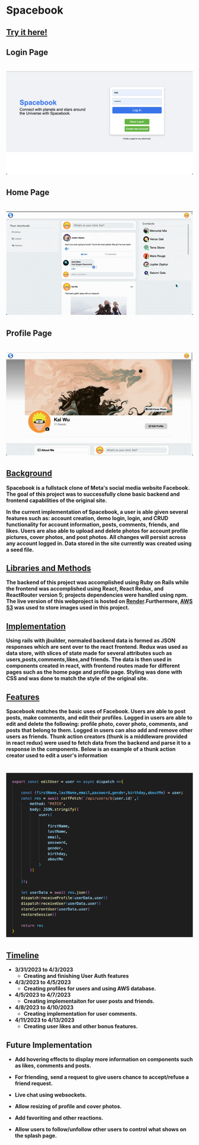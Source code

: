 # Spacebook

## <b>[Try it here!](https://spacebook-98ir.onrender.com)<b>
## Login Page
   # ![Alt text](read_me_images/loginpage.png) 
## Home Page
   # ![Alt text](read_me_images/homepagescroll.gif)
## Profile Page
   # ![Alt text](read_me_images/profilepagescroll.gif)

## <u>Background</u>

Spacebook is a fullstack clone of Meta's social media website Facebook. The goal of this project was to successfully clone basic backend and frontend capabilities of the original site. 

In the current implementation of Spacebook, a user is able given several features such as: account creation, demo login, login, and CRUD functionality for account information, posts, comments, friends, and likes. Users are also able to upload and delete photos for account profile pictures, cover photos, and post photos. All changes will persist across any account logged in. Data stored in the site currently was created using a seed file. 

## <u>Libraries and Methods</u>
The backend of this project was accomplished using Ruby on Rails while the frontend was accomplished using React, React Redux, and ReactRouter version 5; projects dependencies were handled using npm. The live version of this webproject is hosted on [Render](https://render.com/).Furthermore, [AWS S3](https://aws.amazon.com/s3/) was used to store images used in this project. 

## <u>Implementation</u>

Using rails with jbuilder, normaled backend data is formed as JSON responses which are sent over to the react frontend. Redux was used as data store, with slices of state made for several attributes such as users,posts,comments,likes,and friends. The data is then used in components created in react, with frontend routes made for different pages such as the home page and profile page. Styling was done with CSS and was done to match the style of the original site. 

## <u>Features</u>

Spacebook matches the basic uses of Facebook. Users are able to post posts, make comments, and edit their profiles. Logged in users are able to edit and delete the following: profile photo, cover photo, comments, and posts that belong to them. Logged in users can also add and remove other users as friends.  Thunk action creators (thunk is a middleware provided in react redux) were used to fetch data from the backend and parse it to a response in the components. Below is an example of a thunk action creator used to edit a user's information 

# ![Alt text](read_me_images/codesnippet_editUser.png)

## <u>Timeline</u>

* 3/31/2023 to 4/3/2023 
    * Creating and finishing User Auth features
* 4/3/2023 to 4/5/2023 
    * Creating profiles for users and using AWS database. 
* 4/5/2023 to 4/7/2023 
    * Creating implementaiton for user posts and friends.
* 4/8/2023 to 4/10/2023 
    * Creating implementation for user comments. 
* 4/11/2023 to 4/13/2023 
    * Creating user likes and other bonus features. 


## Future Implementation 
* Add hovering effects to display more information on components such as likes, comments and posts. 

* For friending, send a request to give users chance to accept/refuse a friend request. 

* Live chat using websockets. 
* Allow resizing of profile and cover photos. 
* Add favoriting and other reactions. 
* Allow users to follow/unfollow other users to control what shows on the splash page. 